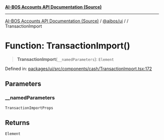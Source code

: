 [**AI-BOS Accounts API Documentation (Source)**](../../../README.md)

***

[AI-BOS Accounts API Documentation (Source)](../../../README.md) / [@aibos/ui](../README.md) / [](../README.md) / TransactionImport

# Function: TransactionImport()

> **TransactionImport**(`__namedParameters`): `Element`

Defined in: [packages/ui/src/components/cash/TransactionImport.tsx:172](https://github.com/pohlai88/accounts/blob/48103fb36d28b2b9bfb33472b6de2f719773cde9/packages/ui/src/components/cash/TransactionImport.tsx#L172)

## Parameters

### \_\_namedParameters

`TransactionImportProps`

## Returns

`Element`
